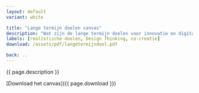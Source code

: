 ```yaml
---
layout: default
variant: white

title: "Lange termijn doelen canvas"
description: "Wat zijn de lange termijn doelen voor innovatie en digitale transformatie?"
labels: [realistische doelen, Design Thinking, co-creatie]
download: /assets/pdf/langetermijndoel.pdf

back: ..
---
```

{{ page.description }}

[Download het canvas]({{ page.download }})

